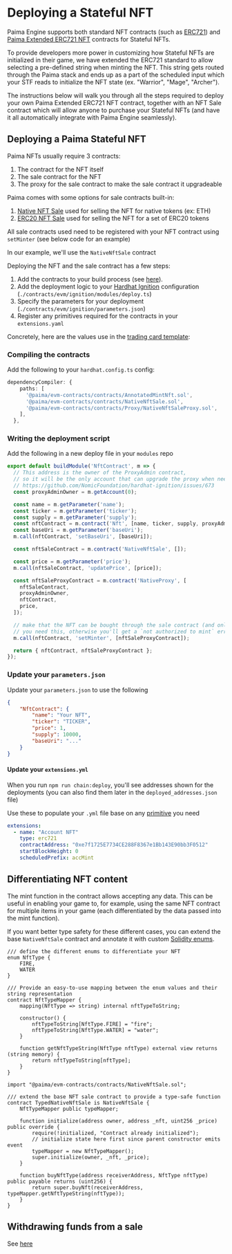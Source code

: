# Deploying a Stateful NFT

Paima Engine supports both standard NFT contracts (such as [ERC721](https://eips.ethereum.org/EIPS/eip-721)) and [Paima Extended ERC721 NFT](../../10000-libraries/100-evm-contracts/200-solidity/200-generated-docs.mdx#AnnotatedMintNft) contracts for Stateful NFTs.

To provide developers more power in customizing how Stateful NFTs are initialized in their game, we have extended the ERC721 standard to allow selecting a pre-defined string when minting the NFT. This string gets routed through the Paima stack and ends up as a part of the scheduled input which your STF reads to initialize the NFT state (ex. "Warrior", "Mage", "Archer").

The instructions below will walk you through all the steps required to deploy your own Paima Extended ERC721 NFT contract, together with an NFT Sale contract which will allow anyone to purchase your Stateful NFTs (and have it all automatically integrate with Paima Engine seamlessly).

## Deploying a Paima Stateful NFT

Paima NFTs usually require 3 contracts:
1. The contract for the NFT itself
2. The sale contract for the NFT
3. The proxy for the sale contract to make the sale contract it upgradeable

Paima comes with some options for sale contracts built-in:
1. [Native NFT Sale](../../10000-libraries/100-evm-contracts/200-solidity/200-generated-docs.mdx#nativenftsale) used for selling the NFT for native tokens (ex: ETH)
2. [ERC20 NFT Sale](../../10000-libraries/100-evm-contracts/200-solidity/200-generated-docs.mdx#erc20nftsale) used for selling the NFT for a set of ERC20 tokens

All sale contracts used need to be registered with your NFT contract using `setMinter` (see below code for an example)

In our example, we'll use the `NativeNftSale` contract

Deploying the NFT and the sale contract has a few steps:
1. Add the contracts to your build process (see [here](100-introduction.md#adding-new-contracts)).
2. Add the deployment logic to your [Hardhat Ignition](https://hardhat.org/ignition/docs/getting-started#overview) configuration (`./contracts/evm/ignition/modules/deploy.ts`)
3. Specify the parameters for your deployment (`./contracts/evm/ignition/parameters.json`)
4. Register any primitives required for the contracts in your `extensions.yaml`

Concretely, here are the values use in the [trading card template](https://github.com/PaimaStudios/paima-game-templates/tree/main/trading-cards):

### Compiling the contracts

Add the following to your `hardhat.config.ts` config:
```ts
dependencyCompiler: {
    paths: [
      '@paima/evm-contracts/contracts/AnnotatedMintNft.sol',
      '@paima/evm-contracts/contracts/NativeNftSale.sol',
      '@paima/evm-contracts/contracts/Proxy/NativeNftSaleProxy.sol',
    ],
  },
```

### Writing the deployment script

Add the following in a new deploy file in your `modules` repo

```ts
export default buildModule('NftContract', m => {
  // This address is the owner of the ProxyAdmin contract,
  // so it will be the only account that can upgrade the proxy when needed.
  // https://github.com/NomicFoundation/hardhat-ignition/issues/673
  const proxyAdminOwner = m.getAccount(0);

  const name = m.getParameter('name');
  const ticker = m.getParameter('ticker');
  const supply = m.getParameter('supply');
  const nftContract = m.contract('Nft', [name, ticker, supply, proxyAdminOwner]);
  const baseUri = m.getParameter('baseUri');
  m.call(nftContract, 'setBaseUri', [baseUri]);

  const nftSaleContract = m.contract('NativeNftSale', []);

  const price = m.getParameter('price');
  m.call(nftSaleContract, 'updatePrice', [price]);

  const nftSaleProxyContract = m.contract('NativeProxy', [
    nftSaleContract,
    proxyAdminOwner,
    nftContract,
    price,
  ]);

  // make that the NFT can be bought through the sale contract (and only the sale contract)
  // you need this, otherwise you'll get a `not authorized to mint` error
  m.call(nftContract, 'setMinter', [nftSaleProxyContract]);

  return { nftContract, nftSaleProxyContract };
});
```


### Update your `parameters.json`

Update your `parameters.json` to use the following

```json
{
    "NftContract": {
        "name": "Your NFT",
        "ticker": "TICKER",
        "price": 1,
        "supply": 10000,
        "baseUri": "..."
    }
}
```

#### Update your `extensions.yml`

When you run `npm run chain:deploy`, you'll see addresses shown for the deployments (you can also find them later in the `deployed_addresses.json` file)

Use these to populate your `.yml` file base on any [primitive](../../100-state-machine/300-react-to-events/10-primitive-catalogue/10-evm/3-ERC721.md) you need

```yml
extensions:
  - name: "Account NFT"
    type: erc721
    contractAddress: "0xe7f1725E7734CE288F8367e1Bb143E90bb3F0512"
    startBlockHeight: 0
    scheduledPrefix: accMint
```


## Differentiating NFT content

The mint function in the contract allows accepting any data. This can be useful in enabling your game to, for example, using the same NFT contract for multiple items in your game (each differentiated by the data passed into the mint function).

If you want better type safety for these different cases, you can extend the base `NativeNftSale` contract and annotate it with custom [Solidity enums](https://solidity-by-example.org/enum/).

```sol
/// define the different enums to differentiate your NFT
enum NftType {
    FIRE,
    WATER
}
```

```sol
/// Provide an easy-to-use mapping between the enum values and their string representation
contract NftTypeMapper {
    mapping(NftType => string) internal nftTypeToString;

    constructor() {
        nftTypeToString[NftType.FIRE] = "fire";
        nftTypeToString[NftType.WATER] = "water";
    }

    function getNftTypeString(NftType nftType) external view returns (string memory) {
        return nftTypeToString[nftType];
    }
}
```

```sol
import "@paima/evm-contracts/contracts/NativeNftSale.sol";

/// extend the base NFT sale contract to provide a type-safe function
contract TypedNativeNftSale is NativeNftSale {
    NftTypeMapper public typeMapper;

    function initialize(address owner, address _nft, uint256 _price) public override {
        require(!initialized, "Contract already initialized");
        // initialize state here first since parent constructor emits event
        typeMapper = new NftTypeMapper();
        super.initialize(owner, _nft, _price);
    }

    function buyNftType(address receiverAddress, NftType nftType) public payable returns (uint256) {
        return super.buyNft(receiverAddress, typeMapper.getNftTypeString(nftType));
    }
}
```

## Withdrawing funds from a sale

See [here](./100-introduction.md#interacting-with-contracts)